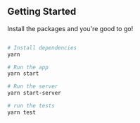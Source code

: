 ## Getting Started

Install the packages and you're good to go!

```bash

# Install dependencies
yarn

# Run the app
yarn start

# Run the server
yarn start-server

# run the tests
yarn test

```
